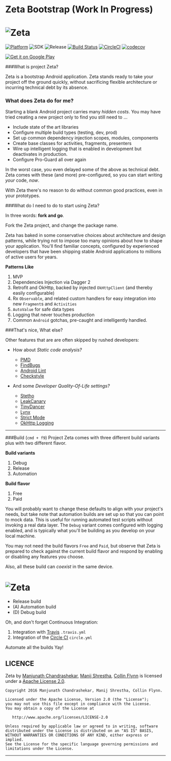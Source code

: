 # Zeta Bootstrap (Work In Progress)

# ![Zeta](https://cloud.githubusercontent.com/assets/1502341/17840452/5f574d84-67cd-11e6-83a5-9abb590f399f.png?raw=true "Zeta Banner")

[![Platform](https://img.shields.io/badge/platform-android-green.svg)](http://developer.android.com/index.html)
![SDK](https://img.shields.io/badge/SDK-16%2B-green.svg)
![Release](https://img.shields.io/badge/release-v1.0-green.svg)
[![Build Status](https://travis-ci.org/zetaapps/zeta.svg?branch=master)](https://travis-ci.org/zetaapps/zeta)
[![CircleCI](https://circleci.com/gh/zetaapps/zeta.svg?style=svg)](https://circleci.com/gh/zetaapps/zeta)
[![codecov](https://codecov.io/gh/zetaapps/zeta/branch/master/graph/badge.svg)](https://codecov.io/gh/zetaapps/zeta)

<a href="https://play.google.com/store/apps/details?id=zeta.andriod.apps.free">
<img align="middle" alt="Get it on Google Play" src="https://cloud.githubusercontent.com/assets/1502341/17841713/0670bc32-67e1-11e6-907e-2f850d755b8f.png" />
</a>

###What is project Zeta?

Zeta is a bootstrap Android application.
Zeta stands ready to take your project off the ground quickly, without sacrificing flexible architecture or incurring technical debt by its absence.  

### What does Zeta do for me?

Starting a blank Android project carries many _hidden costs_.
You may have tried creating a new project only to find you still need to ...
- Include state of the art libraries
- Configure multiple build types (testing, dev, prod)
- Set up common dependency injection scopes, modules, components
- Create base classes for activities, fragments, presenters
- Wire up intelligent logging that is enabled in development but deactivates in production.
- Configure Pro-Guard all over again

In the worst case, you even delayed some of the above as technical debt.
Zeta comes with these (and more) pre-configured, so you can start writing _your_ code, _now_.

With Zeta there's no reason to do without common good practices, even in your prototypes.

###What do I need to do to start using Zeta?

In three words: **fork and go**.

Fork the Zeta project, and change the package name.  

Zeta has baked in some conservative choices about architecture and design patterns, while trying not to impose too many opinions about how to shape your application.
You'll find familiar concepts, configured by experienced developers that have been shipping stable Android applications to millions of active users for years.

**Patterns Like**

1. MVP
2. Dependencies Injection via Dagger 2
3. Retrofit and OkHttp, backed by injected `OkHttpClient` (and thereby easily configurable)
4. Rx `Observable`, and related custom handlers for easy integration into new `Fragment`s and `Activities`
5. `AutoValue` for safe data types
6. Logging that never touches production
7. Common `Android` gotchas, pre-caught and intelligently handled.

###That's nice, What else?

Other features that are are often skipped by rushed developers:
* How about _Static code analysis?_

    -  [PMD](https://pmd.github.io/)
    -  [FindBugs](http://findbugs.sourceforge.net/)
    -  [Android Lint](http://tools.android.com/tips/lint)
    -  [Checkstyle](http://checkstyle.sourceforge.net/)
    
* And some _Developer Quality-Of-Life settings?_

    -  [Stetho](http://facebook.github.io/stetho/)
    -  [LeakCanary](https://github.com/square/leakcanary)
    -  [TinyDancer](https://github.com/brianPlummer/TinyDancer) 
    -  [Lynx](https://github.com/pedrovgs/Lynx)
    -  [Strict Mode](https://developer.android.com/reference/android/os/StrictMode.html)
    -  [OkHttp Logging](https://github.com/square/okhttp/tree/master/okhttp-logging-interceptor)

---

###Build
(`cmd + f9`)
Project Zeta comes with three different build variants plus with two different flavor.

**Build variants**

1. Debug
2. Release 
3. Automation

**Build flavor**

1. Free
2. Paid 

You will probably want to change these defaults to align with your project's needs, but take note that automation builds are set up so that you can point to mock data.  This is useful for running automated test scripts without invoking a real data layer.
The `Debug` variant comes configured with logging enabled, and is typically what you'll be building as you develop on your local machine.

You may not need the build flavors `Free` and `Paid`, but observe that Zeta is prepared to check against the current build flavor and respond by enabling or disabling any features you choose.

Also, all these build can *coexist* in the same device.

# ![Zeta](https://cloud.githubusercontent.com/assets/1502341/17843715/dab97154-67f6-11e6-9ad4-c39fded761d4.png "Zeta Apps Versions")

- Release build
- (A) Automation build 
- (D) Debug build

Oh, and don't forget Continuous Integration:

1. Integration with [Travis](https://travis-ci.org/) `.travis.yml`
2. Integration of the [Circle CI](https://circleci.com/) `circle.yml` 

Automate all the builds Yay!

LICENCE
-----

Zeta by [Manjunath Chandrashekar](https://www.linkedin.com/in/manjunath-chandrashekar), [Manij Shrestha](https://www.linkedin.com/in/manijshrestha), [Collin Flynn](https://www.linkedin.com/in/collin-flynn-32221233) is licensed under a [Apache License 2.0](http://www.apache.org/licenses/LICENSE-2.0).

    Copyright 2016 Manjunath Chandrashekar, Manij Shrestha, Collin Flynn.

    Licensed under the Apache License, Version 2.0 (the "License");
    you may not use this file except in compliance with the License.
    You may obtain a copy of the License at

       http://www.apache.org/licenses/LICENSE-2.0

    Unless required by applicable law or agreed to in writing, software
    distributed under the License is distributed on an "AS IS" BASIS,
    WITHOUT WARRANTIES OR CONDITIONS OF ANY KIND, either express or implied.
    See the License for the specific language governing permissions and
    limitations under the License.

-----


